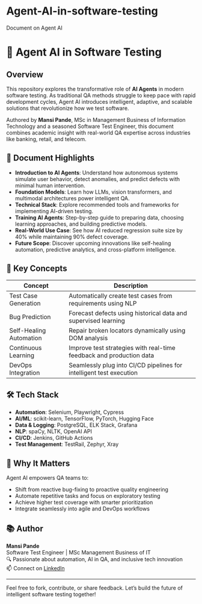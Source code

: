 # Agent-AI-in-software-testing
Document on Agent AI
# 🤖 Agent AI in Software Testing

## Overview
This repository explores the transformative role of **AI Agents** in modern software testing. As traditional QA methods struggle to keep pace with rapid development cycles, Agent AI introduces intelligent, adaptive, and scalable solutions that revolutionize how we test software.

Authored by **Mansi Pande**, MSc in Management Business of Information Technology and a seasoned Software Test Engineer, this document combines academic insight with real-world QA expertise across industries like banking, retail, and telecom.

## 📄 Document Highlights

- **Introduction to AI Agents**: Understand how autonomous systems simulate user behavior, detect anomalies, and predict defects with minimal human intervention.
- **Foundation Models**: Learn how LLMs, vision transformers, and multimodal architectures power intelligent QA.
- **Technical Stack**: Explore recommended tools and frameworks for implementing AI-driven testing.
- **Training AI Agents**: Step-by-step guide to preparing data, choosing learning approaches, and building predictive models.
- **Real-World Use Case**: See how AI reduced regression suite size by 40% while maintaining 90% defect coverage.
- **Future Scope**: Discover upcoming innovations like self-healing automation, predictive analytics, and cross-platform intelligence.

## 🧠 Key Concepts

| Concept                     | Description                                                                 |
|----------------------------|-----------------------------------------------------------------------------|
| Test Case Generation       | Automatically create test cases from requirements using NLP                |
| Bug Prediction             | Forecast defects using historical data and supervised learning             |
| Self-Healing Automation    | Repair broken locators dynamically using DOM analysis                      |
| Continuous Learning        | Improve test strategies with real-time feedback and production data        |
| DevOps Integration         | Seamlessly plug into CI/CD pipelines for intelligent test execution        |

## 🛠️ Tech Stack

- **Automation**: Selenium, Playwright, Cypress  
- **AI/ML**: scikit-learn, TensorFlow, PyTorch, Hugging Face  
- **Data & Logging**: PostgreSQL, ELK Stack, Grafana  
- **NLP**: spaCy, NLTK, OpenAI API  
- **CI/CD**: Jenkins, GitHub Actions  
- **Test Management**: TestRail, Zephyr, Xray  

## 🚀 Why It Matters

Agent AI empowers QA teams to:
- Shift from reactive bug-fixing to proactive quality engineering
- Automate repetitive tasks and focus on exploratory testing
- Achieve higher test coverage with smarter prioritization
- Integrate seamlessly into agile and DevOps workflows

## 📚 Author

**Mansi Pande**  
Software Test Engineer | MSc Management Business of IT  
🔍 Passionate about automation, AI in QA, and inclusive tech innovation  
📫 Connect on [LinkedIn](https://www.linkedin.com)

---

Feel free to fork, contribute, or share feedback. Let’s build the future of intelligent software testing together!
